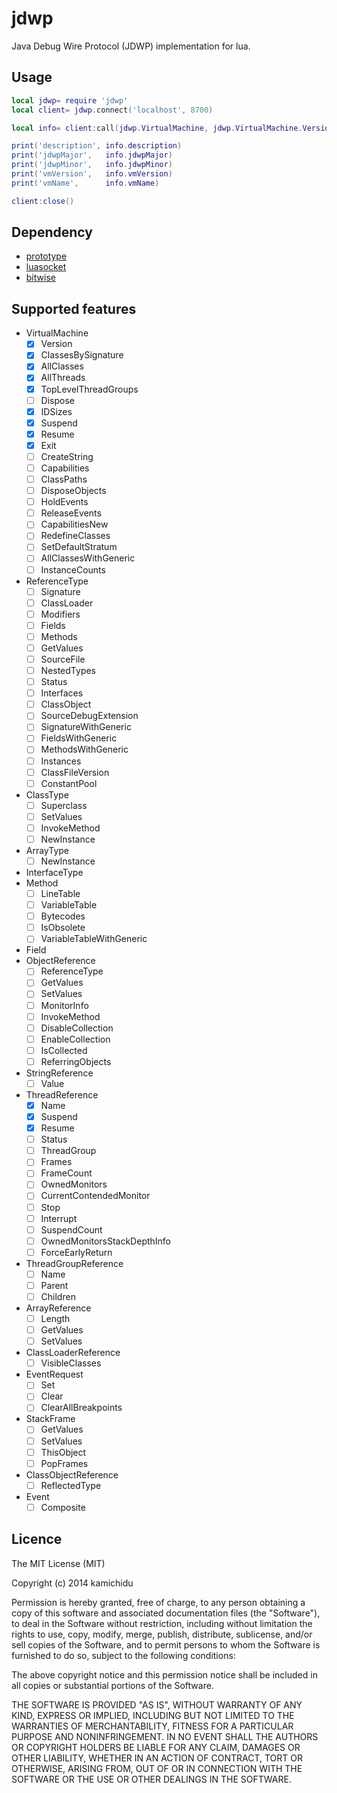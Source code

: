 jdwp
========================================================================================================================
Java Debug Wire Protocol (JDWP) implementation for lua.

Usage
------------------------------------------------------------------------------------------------------------------------
```lua
local jdwp= require 'jdwp'
local client= jdwp.connect('localhost', 8700)

local info= client:call(jdwp.VirtualMachine, jdwp.VirtualMachine.Version)

print('description', info.description)
print('jdwpMajor',   info.jdwpMajor)
print('jdwpMinor',   info.jdwpMinor)
print('vmVersion',   info.vmVersion)
print('vmName',      info.vmName)

client:close()
```

Dependency
------------------------------------------------------------------------------------------------------------------------
* [prototype](https://github.com/siffiejoe/lua-prototype/)
* [luasocket](https://github.com/diegonehab/luasocket/)
* [bitwise](https://github.com/kamichidu/lua-bitwise/)

Supported features
------------------------------------------------------------------------------------------------------------------------
* VirtualMachine
    * [x] Version
    * [x] ClassesBySignature
    * [x] AllClasses
    * [x] AllThreads
    * [x] TopLevelThreadGroups
    * [ ] Dispose
    * [x] IDSizes
    * [x] Suspend
    * [x] Resume
    * [x] Exit
    * [ ] CreateString
    * [ ] Capabilities
    * [ ] ClassPaths
    * [ ] DisposeObjects
    * [ ] HoldEvents
    * [ ] ReleaseEvents
    * [ ] CapabilitiesNew
    * [ ] RedefineClasses
    * [ ] SetDefaultStratum
    * [ ] AllClassesWithGeneric
    * [ ] InstanceCounts
* ReferenceType
    * [ ] Signature
    * [ ] ClassLoader
    * [ ] Modifiers
    * [ ] Fields
    * [ ] Methods
    * [ ] GetValues
    * [ ] SourceFile
    * [ ] NestedTypes
    * [ ] Status
    * [ ] Interfaces
    * [ ] ClassObject
    * [ ] SourceDebugExtension
    * [ ] SignatureWithGeneric
    * [ ] FieldsWithGeneric
    * [ ] MethodsWithGeneric
    * [ ] Instances
    * [ ] ClassFileVersion
    * [ ] ConstantPool
* ClassType
    * [ ] Superclass
    * [ ] SetValues
    * [ ] InvokeMethod
    * [ ] NewInstance
* ArrayType
    * [ ] NewInstance
* InterfaceType
* Method
    * [ ] LineTable
    * [ ] VariableTable
    * [ ] Bytecodes
    * [ ] IsObsolete
    * [ ] VariableTableWithGeneric
* Field
* ObjectReference
    * [ ] ReferenceType
    * [ ] GetValues
    * [ ] SetValues
    * [ ] MonitorInfo
    * [ ] InvokeMethod
    * [ ] DisableCollection
    * [ ] EnableCollection
    * [ ] IsCollected
    * [ ] ReferringObjects
* StringReference
    * [ ] Value
* ThreadReference
    * [x] Name
    * [x] Suspend
    * [x] Resume
    * [ ] Status
    * [ ] ThreadGroup
    * [ ] Frames
    * [ ] FrameCount
    * [ ] OwnedMonitors
    * [ ] CurrentContendedMonitor
    * [ ] Stop
    * [ ] Interrupt
    * [ ] SuspendCount
    * [ ] OwnedMonitorsStackDepthInfo
    * [ ] ForceEarlyReturn
* ThreadGroupReference
    * [ ] Name
    * [ ] Parent
    * [ ] Children
* ArrayReference
    * [ ] Length
    * [ ] GetValues
    * [ ] SetValues
* ClassLoaderReference
    * [ ] VisibleClasses
* EventRequest
    * [ ] Set
    * [ ] Clear
    * [ ] ClearAllBreakpoints
* StackFrame
    * [ ] GetValues
    * [ ] SetValues
    * [ ] ThisObject
    * [ ] PopFrames
* ClassObjectReference
    * [ ] ReflectedType
* Event
    * [ ] Composite

Licence
------------------------------------------------------------------------------------------------------------------------
The MIT License (MIT)

Copyright (c) 2014 kamichidu

Permission is hereby granted, free of charge, to any person obtaining a copy
of this software and associated documentation files (the "Software"), to deal
in the Software without restriction, including without limitation the rights
to use, copy, modify, merge, publish, distribute, sublicense, and/or sell
copies of the Software, and to permit persons to whom the Software is
furnished to do so, subject to the following conditions:

The above copyright notice and this permission notice shall be included in
all copies or substantial portions of the Software.

THE SOFTWARE IS PROVIDED "AS IS", WITHOUT WARRANTY OF ANY KIND, EXPRESS OR
IMPLIED, INCLUDING BUT NOT LIMITED TO THE WARRANTIES OF MERCHANTABILITY,
FITNESS FOR A PARTICULAR PURPOSE AND NONINFRINGEMENT. IN NO EVENT SHALL THE
AUTHORS OR COPYRIGHT HOLDERS BE LIABLE FOR ANY CLAIM, DAMAGES OR OTHER
LIABILITY, WHETHER IN AN ACTION OF CONTRACT, TORT OR OTHERWISE, ARISING FROM,
OUT OF OR IN CONNECTION WITH THE SOFTWARE OR THE USE OR OTHER DEALINGS IN
THE SOFTWARE.
